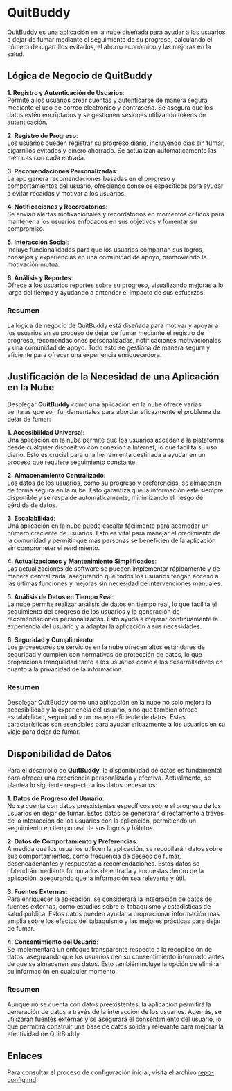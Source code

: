 # QuitBuddy
QuitBuddy es una aplicación en la nube diseñada para ayudar a los usuarios a dejar de fumar mediante el seguimiento de su progreso, calculando el número de cigarrillos evitados, el ahorro económico y las mejoras en la salud.

## Lógica de Negocio de QuitBuddy

**1. Registro y Autenticación de Usuarios**:  
   Permite a los usuarios crear cuentas y autenticarse de manera segura mediante el uso de correo electrónico y contraseña. Se asegura que los datos estén encriptados y se gestionen sesiones utilizando tokens de autenticación.

**2. Registro de Progreso**:  
   Los usuarios pueden registrar su progreso diario, incluyendo días sin fumar, cigarrillos evitados y dinero ahorrado. Se actualizan automáticamente las métricas con cada entrada.

**3. Recomendaciones Personalizadas**:  
   La app genera recomendaciones basadas en el progreso y comportamientos del usuario, ofreciendo consejos específicos para ayudar a evitar recaídas y motivar a los usuarios.

**4. Notificaciones y Recordatorios**:  
   Se envían alertas motivacionales y recordatorios en momentos críticos para mantener a los usuarios enfocados en sus objetivos y fomentar su compromiso.

**5. Interacción Social**:  
   Incluye funcionalidades para que los usuarios compartan sus logros, consejos y experiencias en una comunidad de apoyo, promoviendo la motivación mutua.

**6. Análisis y Reportes**:  
   Ofrece a los usuarios reportes sobre su progreso, visualizando mejoras a lo largo del tiempo y ayudando a entender el impacto de sus esfuerzos.

### Resumen
La lógica de negocio de QuitBuddy está diseñada para motivar y apoyar a los usuarios en su proceso de dejar de fumar mediante el registro de progreso, recomendaciones personalizadas, notificaciones motivacionales y una comunidad de apoyo. Todo esto se gestiona de manera segura y eficiente para ofrecer una experiencia enriquecedora.


## Justificación de la Necesidad de una Aplicación en la Nube

Desplegar **QuitBuddy** como una aplicación en la nube ofrece varias ventajas que son fundamentales para abordar eficazmente el problema de dejar de fumar:

**1. Accesibilidad Universal**:  
   Una aplicación en la nube permite que los usuarios accedan a la plataforma desde cualquier dispositivo con conexión a Internet, lo que facilita su uso diario. Esto es crucial para una herramienta destinada a ayudar en un proceso que requiere seguimiento constante.

**2. Almacenamiento Centralizado**:  
   Los datos de los usuarios, como su progreso y preferencias, se almacenan de forma segura en la nube. Esto garantiza que la información esté siempre disponible y se respalde automáticamente, minimizando el riesgo de pérdida de datos.

**3. Escalabilidad**:  
   Una aplicación en la nube puede escalar fácilmente para acomodar un número creciente de usuarios. Esto es vital para manejar el crecimiento de la comunidad y permitir que más personas se beneficien de la aplicación sin comprometer el rendimiento.

**4. Actualizaciones y Mantenimiento Simplificados**:  
   Las actualizaciones de software se pueden implementar rápidamente y de manera centralizada, asegurando que todos los usuarios tengan acceso a las últimas funciones y mejoras sin necesidad de intervenciones manuales.

**5. Análisis de Datos en Tiempo Real**:  
   La nube permite realizar análisis de datos en tiempo real, lo que facilita el seguimiento del progreso de los usuarios y la generación de recomendaciones personalizadas. Esto ayuda a mejorar continuamente la experiencia del usuario y a adaptar la aplicación a sus necesidades.

**6. Seguridad y Cumplimiento**:  
   Los proveedores de servicios en la nube ofrecen altos estándares de seguridad y cumplen con normativas de protección de datos, lo que proporciona tranquilidad tanto a los usuarios como a los desarrolladores en cuanto a la privacidad de la información.

### Resumen
Desplegar QuitBuddy como una aplicación en la nube no solo mejora la accesibilidad y la experiencia del usuario, sino que también ofrece escalabilidad, seguridad y un manejo eficiente de datos. Estas características son esenciales para ayudar eficazmente a los usuarios en su viaje para dejar de fumar.

## Disponibilidad de Datos

Para el desarrollo de **QuitBuddy**, la disponibilidad de datos es fundamental para ofrecer una experiencia personalizada y efectiva. Actualmente, se plantea lo siguiente respecto a los datos necesarios:

**1. Datos de Progreso del Usuario**:  
   No se cuenta con datos preexistentes específicos sobre el progreso de los usuarios en dejar de fumar. Estos datos se generarán directamente a través de la interacción de los usuarios con la aplicación, permitiendo un seguimiento en tiempo real de sus logros y hábitos.

**2. Datos de Comportamiento y Preferencias**:  
   A medida que los usuarios utilicen la aplicación, se recopilarán datos sobre sus comportamientos, como frecuencia de deseos de fumar, desencadenantes y respuestas a recomendaciones. Estos datos se obtendrán mediante formularios de entrada y encuestas dentro de la aplicación, asegurando que la información sea relevante y útil.

**3. Fuentes Externas**:  
   Para enriquecer la aplicación, se considerará la integración de datos de fuentes externas, como estudios sobre el tabaquismo y estadísticas de salud pública. Estos datos pueden ayudar a proporcionar información más amplia sobre los efectos del tabaquismo y las mejores prácticas para dejar de fumar.

**4. Consentimiento del Usuario**:  
   Se implementará un enfoque transparente respecto a la recopilación de datos, asegurando que los usuarios den su consentimiento informado antes de que se almacenen sus datos. Esto también incluye la opción de eliminar su información en cualquier momento.

### Resumen
Aunque no se cuenta con datos preexistentes, la aplicación permitirá la generación de datos a través de la interacción de los usuarios. Además, se utilizarán fuentes externas y se asegurará el consentimiento del usuario, lo que permitirá construir una base de datos sólida y relevante para mejorar la efectividad de QuitBuddy.


## Enlaces
Para consultar el proceso de configuración inicial, visita el archivo [repo-config.md](./repo-config.md).